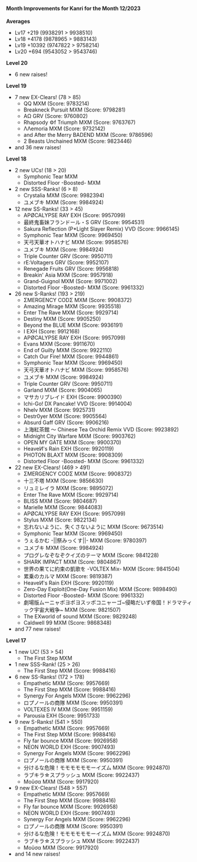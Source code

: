 #### Month Improvements for Kanri for the Month 12/2023

__Averages__
- Lv17	+219		(9938291 > 9938510)
- Lv18	+4178		(9878965 > 9883143)
- Lv19	+10392		(9747822 > 9758214)
- Lv20	+694		(9543052 > 9543746)

__Level 20__
- 6 new raises!

__Level 19__
- 7 new EX-Clears! (78 > 85)
	- QQ MXM (Score: 9783214)
	- Breakneck Pursuit MXM (Score: 9798281)
	- ΑΩ GRV (Score: 9760802)
	- Rhapsody ⚙f Triumph MXM (Score: 9763767)
	- ΛΛemoria MXM (Score: 9732142)
	- and After the Merry BADEND MXM (Score: 9786596)
	- 2 Beasts Unchained MXM (Score: 9823446)
- and 36 new raises!

__Level 18__
- 2 new UCs! (18 > 20)
	- Symphonic Tear MXM
	- Distorted Floor -Boosted- MXM
- 2 new SSS-Ranks! (6 > 8)
	- Crystalia MXM (Score: 9982394)
	- ユメブキ MXM (Score: 9984924)
- 12 new SS-Ranks! (33 > 45)
	- APØCALYPSE RAY EXH (Score: 9957099)
	- 最終鬼畜妹フランドール・S GRV (Score: 9954531)
	- Sakura Reflection (P*Light Slayer Remix) VVD (Score: 9966145)
	- Symphonic Tear MXM (Score: 9969450)
	- 天弓天華オトハナビ MXM (Score: 9958576)
	- ユメブキ MXM (Score: 9984924)
	- Triple Counter GRV (Score: 9950711)
	- rE:Voltagers GRV (Score: 9952107)
	- Renegade Fruits GRV (Score: 9956818)
	- Breakin' Asia MXM (Score: 9957918)
	- Grand-Guignol MXM (Score: 9971002)
	- Distorted Floor -Boosted- MXM (Score: 9961332)
- 26 new S-Ranks! (193 > 219)
	- ΣMERGENCY CODΣ MXM (Score: 9908372)
	- Amazing Mirage MXM (Score: 9935518)
	- Enter The Rave MXM (Score: 9929714)
	- Destiny MXM (Score: 9905250)
	- Beyond the BLUE MXM (Score: 9936191)
	- I EXH (Score: 9912168)
	- APØCALYPSE RAY EXH (Score: 9957099)
	- Evans MXM (Score: 9911670)
	- End of Guilty MXM (Score: 9922110)
	- Catch Our Fire! MXM (Score: 9944861)
	- Symphonic Tear MXM (Score: 9969450)
	- 天弓天華オトハナビ MXM (Score: 9958576)
	- ユメブキ MXM (Score: 9984924)
	- Triple Counter GRV (Score: 9950711)
	- Garland MXM (Score: 9904065)
	- マサカリブレイド EXH (Score: 9900390)
	- Ichi-Go! DX Pancake! VVD (Score: 9914004)
	- Nhelv MXM (Score: 9925731)
	- Destr0yer MXM (Score: 9905564)
	- Absurd Gaff GRV (Score: 9906216)
	- 上海紅茶館 ～ Chinese Tea Orchid Remix VVD (Score: 9923892)
	- Midnight City Warfare MXM (Score: 9903762)
	- OPEN MY GATE MXM (Score: 9900370)
	- HeaveИ's Rain EXH (Score: 9920119)
	- PHOTON BLAXT MXM (Score: 9908309)
	- Distorted Floor -Boosted- MXM (Score: 9961332)
- 22 new EX-Clears! (469 > 491)
	- ΣMERGENCY CODΣ MXM (Score: 9908372)
	- 十三不塔 MXM (Score: 9856630)
	- リュミレイラ MXM (Score: 9895072)
	- Enter The Rave MXM (Score: 9929714)
	- BLISS MXM (Score: 9804687)
	- Marielle MXM (Score: 9844083)
	- APØCALYPSE RAY EXH (Score: 9957099)
	- Stylus MXM (Score: 9822134)
	- 忘れないように、失くさないように MXM (Score: 9673514)
	- Symphonic Tear MXM (Score: 9969450)
	- うぇるかむ -||祭みっくす||- MXM (Score: 9780397)
	- ユメブキ MXM (Score: 9984924)
	- プログレなぞなぞクイズのテーマ MXM (Score: 9841228)
	- SHARK IMPACT MXM (Score: 9804867)
	- 世界の果てに約束の凱歌を -VOLTEX Mix- MXM (Score: 9841504)
	- 累乗のカルマ MXM (Score: 9819387)
	- HeaveИ's Rain EXH (Score: 9920119)
	- Zero-Day Exploit(One-Day Fusion Mix) MXM (Score: 9898490)
	- Distorted Floor -Boosted- MXM (Score: 9961332)
	- 劇場版ムーニャポヨポヨスッポコニャーゴ~侵略だいず帝国！ドラマティック宇宙大戦争~ MXM (Score: 9821507)
	- The EXworld of sound MXM (Score: 9829248)
	- Caldwell 99 MXM (Score: 9868348)
- and 77 new raises!

__Level 17__
- 1 new UC! (53 > 54)
	- The First Step MXM
- 1 new SSS-Rank! (25 > 26)
	- The First Step MXM (Score: 9988416)
- 6 new SS-Ranks! (172 > 178)
	- Empathetic MXM (Score: 9957669)
	- The First Step MXM (Score: 9988416)
	- Synergy For Angels MXM (Score: 9962296)
	- ロプノールの商隊 MXM (Score: 9950391)
	- VOLTEXES IV MXM (Score: 9951159)
	- Parousia EXH (Score: 9951733)
- 9 new S-Ranks! (541 > 550)
	- Empathetic MXM (Score: 9957669)
	- The First Step MXM (Score: 9988416)
	- Fly far bounce MXM (Score: 9926958)
	- NEON WORLD EXH (Score: 9907493)
	- Synergy For Angels MXM (Score: 9962296)
	- ロプノールの商隊 MXM (Score: 9950391)
	- 分けるな危険！モモモモモモーイズム MXM (Score: 9924870)
	- ラブキラ☆スプラッシュ MXM (Score: 9922437)
	- Μοῦσα MXM (Score: 9917920)
- 9 new EX-Clears! (548 > 557)
	- Empathetic MXM (Score: 9957669)
	- The First Step MXM (Score: 9988416)
	- Fly far bounce MXM (Score: 9926958)
	- NEON WORLD EXH (Score: 9907493)
	- Synergy For Angels MXM (Score: 9962296)
	- ロプノールの商隊 MXM (Score: 9950391)
	- 分けるな危険！モモモモモモーイズム MXM (Score: 9924870)
	- ラブキラ☆スプラッシュ MXM (Score: 9922437)
	- Μοῦσα MXM (Score: 9917920)
- and 14 new raises!

